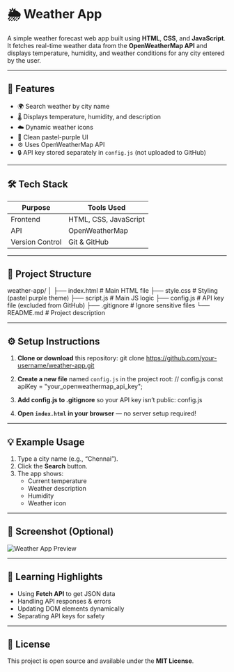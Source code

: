 # 🌦 Weather App

A simple weather forecast web app built using **HTML**, **CSS**, and **JavaScript**.  
It fetches real-time weather data from the **OpenWeatherMap API** and displays temperature, humidity, and weather conditions for any city entered by the user.

---

## 🚀 Features

- 🌍 Search weather by city name  
- 🌡 Displays temperature, humidity, and description  
- ☁️ Dynamic weather icons  
- 💜 Clean pastel-purple UI  
- ⚙️ Uses OpenWeatherMap API  
- 🔒 API key stored separately in `config.js` (not uploaded to GitHub)

---

## 🛠️ Tech Stack

| Purpose | Tools Used |
|----------|-------------|
| Frontend | HTML, CSS, JavaScript |
| API | OpenWeatherMap |
| Version Control | Git & GitHub |

---

## 📂 Project Structure

weather-app/
│
├── index.html          # Main HTML file
├── style.css           # Styling (pastel purple theme)
├── script.js           # Main JS logic
├── config.js           # API key file (excluded from GitHub)
├── .gitignore          # Ignore sensitive files
└── README.md           # Project description

---

## ⚙️ Setup Instructions

1. **Clone or download** this repository:
   git clone https://github.com/your-username/weather-app.git

2. **Create a new file** named `config.js` in the project root:
   // config.js
   const apiKey = "your_openweathermap_api_key";

3. **Add config.js to .gitignore** so your API key isn’t public:
   config.js

4. **Open `index.html` in your browser** — no server setup required!

---

## 💡 Example Usage

1. Type a city name (e.g., “Chennai”).  
2. Click the **Search** button.  
3. The app shows:  
   - Current temperature  
   - Weather description  
   - Humidity  
   - Weather icon  

---

## 📸 Screenshot (Optional)

![Weather App Preview](screenshot.png)

---

## 🧠 Learning Highlights

- Using **Fetch API** to get JSON data  
- Handling API responses & errors  
- Updating DOM elements dynamically  
- Separating API keys for safety  

---

## 📝 License

This project is open source and available under the **MIT License**.
